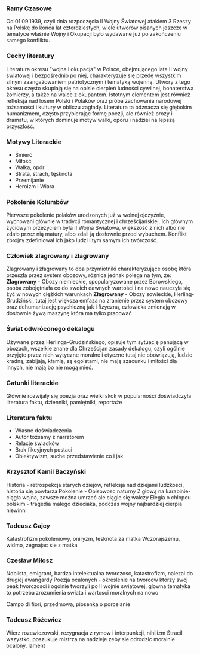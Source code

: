 

### Ramy Czasowe

Od 01.09.1939, czyli dnia rozpoczęcia II Wojny Światowej atakiem 3 Rzeszy na Polskę do końca lat czterdziestych, wiele utworów pisanych jeszcze w tematyce właśnie Wojny i Okupacji było wydawane już po zakończeniu samego konfliktu.
### Cechy literatury
Literatura okresu "wojna i okupacja" w Polsce, obejmującego lata II wojny światowej i bezpośrednio po niej, charakteryzuje się przede wszystkim silnym zaangażowaniem patriotycznym i tematyką wojenną. Utwory z tego okresu często skupiają się na opisie cierpień ludności cywilnej, bohaterstwa żołnierzy, a także na walce z okupantem. Istotnym elementem jest również refleksja nad losem Polski i Polaków oraz próba zachowania narodowej tożsamości i kultury w obliczu zagłady. Literatura ta odznacza się głębokim humanizmem, często przybierając formę poezji, ale również prozy i dramatu, w których dominuje motyw walki, oporu i nadziei na lepszą przyszłość.

### Motywy Literackie

- Śmierć
- Miłość
- Walka, opór
- Strata, strach, tęsknota
- Przemijanie
- Heroizm i Wiara
### Pokolenie Kolumbów
Pierwsze pokolenie polaków urodzonych już w wolnej ojczyźnie, wychowani głównie w tradycji romantycznej i chrześcijańskiej. Ich głównym życiowym przeżyciem była II Wojna Światowa, większość z nich albo nie zdało przez nią matury, albo zdali ją dosłownie przed wybuchem. Konflikt zbrojny zdefiniował ich jako ludzi i tym samym ich twórczość.

### Człowiek zlagrowany i złagrowany

Zlagrowany i złagrowany to oba przymiotniki charakteryzujące osobę która przeszła przez system obozowy, róznica jednak polega na tym, że:
**Zlagrowany** - Obozy niemieckie, spopularyzowane przez Borowskiego, osoba zobojętniała co do swoich dawnych wartości i na nowo nauczyła się żyć w nowych ciężkich warunkach
**Złagrowany** - Obozy sowieckie, Herling-Grudziński, tutaj jest większa emfaza na zranienie przez system obozowy oraz dehumanizację psychiczną jak i fizyczną, człowieka zmienają w dosłownie żywą maszynę która ma tylko pracować 

### Świat odwróconego dekalogu

Używane przez Herlinga-Grudzińskiego, opisuje tym sytuację panującą w obozach, wszelkie znane dla Chrześcijan zasady dekalogu, czyli ogólnie przyjęte przez nich wytyczne moralne i etyczne tutaj nie obowiązują, ludzie kradną, zabijają, kłamią, są egoistami, nie mają szacunku i miłości dla innych, nie mają bo nie mogą mieć.

### Gatunki literackie

Głównie rozwijały się poezja oraz wielki skok w popularności doświadczyła literatura faktu, dzienniki, pamiętniki, reportaże

### Literatura faktu
- Własne doświadczenia
- Autor tożsamy z narratorem
- Relacje świadków
- Brak fikcyjnych postaci
- Obiektywizm, suche przedstawienie co i jak

### Krzysztof Kamil Baczyński

Historia - retrospekcja starych dziejów, refleksja nad dziejami ludzkości, historia się powtarza
Pokolenie - Opisowosc naturny
Z głową na karabinie- ciągła wojna, zawsze można umrzeć ale ciągle się walczy
Elegia o chlopcu polskim - tragedia malego dzieciaka, podczas wojny najbardziej cierpia niewinni

### Tadeusz Gajcy

Katastrofizm pokoleniowy, oniryzm, tesknota za matka
Wczorajszemu, widmo, zegnajac sie z matka

### Czesław Miłosz

Noblista, emigrant, bardzo intelektualna tworczosc, katastrofizm, nalezal do drugiej awangardy
Poezja ocalonych - okreslenie na tworcow ktorzy swoj peak tworczosci i ogolnie tworzyli po II wojnie swiatowej, glowna tematyka to potrzeba zrozumienia swiata i wartosci moralnych na nowo

Campo di fiori, przedmowa, piosenka o porcelanie

### Tadeusz Różewicz
Wierz rozewiczowski, rezygnacja z rymow i interpunkcji, nihilizm
Stracil wszystko, poszukuje mistrza na nadzieje zeby sie odrodzic moralnie
ocalony, lament



